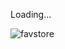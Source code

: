 Loading...

![favstore](https://github.com/fatihoguuz/FavStore/assets/141723606/400e2691-884e-4a47-a35a-784895a09f35)
